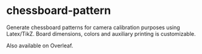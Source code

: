 # chessboard-pattern
Generate chessboard patterns for camera calibration purposes using Latex/TikZ. Board dimensions, colors and auxiliary printing is customizable.

Also available on Overleaf.
